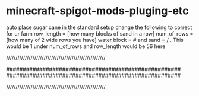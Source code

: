 # minecraft-spigot-mods-pluging-etc
auto place sugar cane in the standard setup 
change the following to correct for ur farm
row_length = [how many blocks of sand in a row]
num_of_rows = [how many of 2 wide rows you have]
water block = # and sand = / . This would be 1 under num_of_rows and row_length would be 56 here


/////////////////////////////////////////////////////

#####################################################
#####################################################

/////////////////////////////////////////////////////
